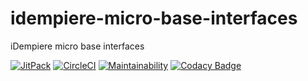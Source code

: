 # idempiere-micro-base-interfaces
iDempiere micro base interfaces

[![JitPack](https://jitpack.io/v/iDempiere-micro/idempiere-micro-base-interfaces.svg)](https://jitpack.io/#iDempiere-micro/idempiere-micro-base-interfaces)
[![CircleCI](https://circleci.com/gh/iDempiere-micro/idempiere-micro-base-interfaces.svg?style=svg)](https://circleci.com/gh/iDempiere-micro/idempiere-micro-base-interfaces)
[![Maintainability](https://api.codeclimate.com/v1/badges/206356089be70b0611e5/maintainability)](https://codeclimate.com/github/iDempiere-micro/idempiere-micro-base-interfaces/maintainability)
[![Codacy Badge](https://api.codacy.com/project/badge/Grade/b0e05318afb94e8dbfd7251d27c474db)](https://www.codacy.com/app/davidpodhola/idempiere-micro-base-interfaces?utm_source=github.com&amp;utm_medium=referral&amp;utm_content=iDempiere-micro/idempiere-micro-base-interfaces&amp;utm_campaign=Badge_Grade)
